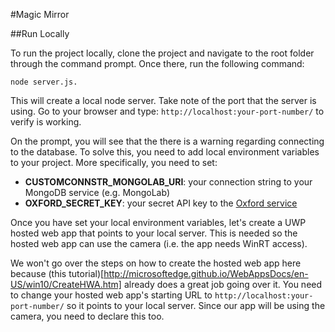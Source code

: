 #Magic Mirror

##Run Locally

To run the project locally, clone the project and navigate to the root folder through the command prompt. Once there, run the following command: 
```
node server.js. 
```
This will create a local node server. Take note of the port that the server is using. Go to your browser and type: `http://localhost:your-port-number/` to verify is working.

On the prompt, you will see that the there is a warning regarding connecting to the database. To solve this, you need to add local environment variables to your project. More specifically, you need to set:
- **CUSTOMCONNSTR_MONGOLAB_URI**: your connection string to your MongoDB service (e.g. MongoLab)
- **OXFORD_SECRET_KEY**: your secret API key to the [Oxford service](https://www.projectoxford.ai/)

Once you have set your local environment variables, let's create a UWP hosted web app that points to your local server. This is needed so the hosted web app can use the camera (i.e. the app needs WinRT access). 

We won't go over the steps on how to create the hosted web app here because (this tutorial)[http://microsoftedge.github.io/WebAppsDocs/en-US/win10/CreateHWA.htm] already does a great job going over it. You need to change your hosted web app's starting URL to `http://localhost:your-port-number/` so it points to your local server. Since our app will be using the camera, you need to declare this too.
